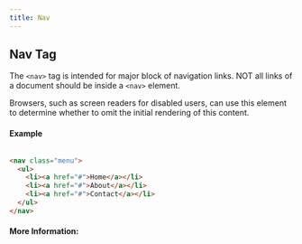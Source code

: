 ```yaml
---
title: Nav
---
```

## Nav Tag

The `<nav>` tag is intended for major block of navigation links. NOT all links of a document should be inside a `<nav>` element.

Browsers, such as screen readers for disabled users, can use this element to determine whether to omit the initial rendering of this content.


#### Example
``` html

<nav class="menu">
  <ul>
    <li><a href="#">Home</a></li>
    <li><a href="#">About</a></li>
    <li><a href="#">Contact</a></li>
  </ul>
</nav>

```

#### More Information:
<!-- Please add any articles you think might be helpful to read before writing the article -->


